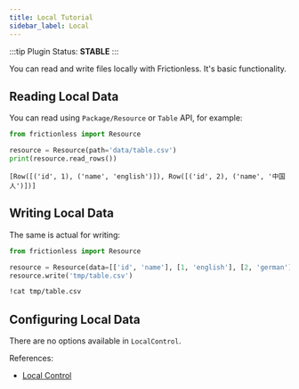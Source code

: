 ```yaml
---
title: Local Tutorial
sidebar_label: Local
---
```


:::tip Plugin
Status: **STABLE**
:::

You can read and write files locally with Frictionless. It's basic functionality.

## Reading Local Data

You can read using `Package/Resource` or `Table` API, for example:


```python
from frictionless import Resource

resource = Resource(path='data/table.csv')
print(resource.read_rows())
```

    [Row([('id', 1), ('name', 'english')]), Row([('id', 2), ('name', '中国人')])]


## Writing Local Data

The same is actual for writing:


```python
from frictionless import Resource

resource = Resource(data=[['id', 'name'], [1, 'english'], [2, 'german']])
resource.write('tmp/table.csv')
```

```bash
!cat tmp/table.csv
```


## Configuring Local Data

There are no options available in `LocalControl`.

References:
- [Local Control](https://frictionlessdata.io/tooling/python/controls-reference/#local)
